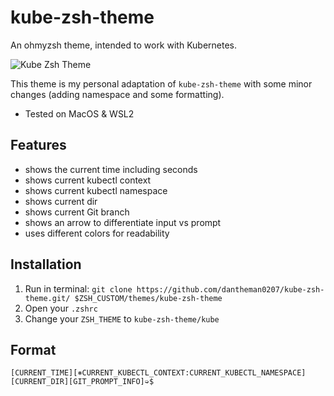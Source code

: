 # kube-zsh-theme
An ohmyzsh theme, intended to work with Kubernetes.

![Kube Zsh Theme](https://github.com/dantheman0207/kube-zsh-theme/assets/1239724/4f0d2330-d3f9-46c9-a49d-00acf3ba5950)

This theme is my personal adaptation of `kube-zsh-theme` with some minor changes (adding namespace and some formatting).
- Tested on MacOS & WSL2

## Features
- shows the current time including seconds
- shows current kubectl context
- shows current kubectl namespace
- shows current dir
- shows current Git branch
- shows an arrow to differentiate input vs prompt
- uses different colors for readability

## Installation
1. Run in terminal: `git clone https://github.com/dantheman0207/kube-zsh-theme.git/ $ZSH_CUSTOM/themes/kube-zsh-theme`
1. Open your `.zshrc`
1. Change your `ZSH_THEME` to `kube-zsh-theme/kube`

## Format
`[CURRENT_TIME][⎈CURRENT_KUBECTL_CONTEXT:CURRENT_KUBECTL_NAMESPACE][CURRENT_DIR][GIT_PROMPT_INFO]➭$`
